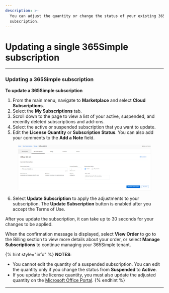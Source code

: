 ```yaml
---
description: >-
  You can adjust the quantity or change the status of your existing 365Simple
  subscription.
---
```


# Updating a single 365Simple subscription

***

### Updating a 365Simple subscription

**To update a 365Simple subscription**

1. From the main menu, navigate to **Marketplace** and select **Cloud Subscriptions**.
2. Select the **My Subscriptions** tab.
3. Scroll down to the page to view a list of your active, suspended, and recently deleted subscriptions and add-ons.&#x20;
4. Select the active or suspended subscription that you want to update.
5. Edit the **License Quantity** or **Subscription Status**. You can also add your comments to the **Add a Note** field.

<figure><img src="../../.gitbook/assets/image (15) (1) (1) (1).png" alt=""><figcaption></figcaption></figure>

6. Select **Update Subscription** to apply the adjustments to your subscription. The **Update Subscription** button is enabled after you accept the Terms of Use.

After you update the subscription, it can take up to 30 seconds for your changes to be applied.&#x20;

When the confirmation message is displayed, select **View Order** to go to the Billing section to view more details about your order, or select **Manage Subscriptions** to continue managing your 365Simple tenant.

{% hint style="info" %}
**NOTES**:&#x20;

* You cannot edit the quantity of a suspended subscription. You can edit the quantity only if you change the status from **Suspended** to **Active**.&#x20;
* If you update the license quantity, you must also update the adjusted quantity on the [Microsoft Office Portal](https://portal.office.com/).
{% endhint %}

***
